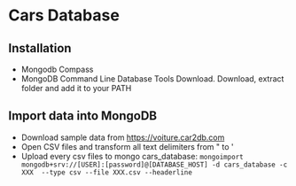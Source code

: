 # Cars Database

## Installation

- Mongodb Compass
- MongoDB Command Line Database Tools Download. Download, extract folder and add it to your PATH

## Import data into MongoDB
- Download sample data from https://voiture.car2db.com
- Open CSV files and transform all text delimiters from " to '
- Upload every csv files to mongo cars_database: `mongoimport mongodb+srv://[USER]:[password]@[DATABASE_HOST] -d cars_database -c XXX  --type csv --file XXX.csv --headerline`

